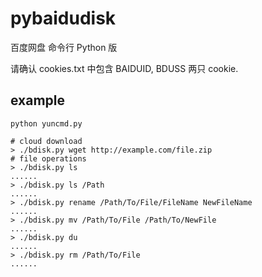 pybaidudisk
===========

百度网盘 命令行 Python 版

请确认 cookies.txt 中包含 BAIDUID, BDUSS 两只 cookie.

## example

	python yuncmd.py

```
# cloud download
> ./bdisk.py wget http://example.com/file.zip
# file operations
> ./bdisk.py ls
......
> ./bdisk.py ls /Path
......
> ./bdisk.py rename /Path/To/File/FileName NewFileName
......
> ./bdisk.py mv /Path/To/File /Path/To/NewFile
......
> ./bdisk.py du
......
> ./bdisk.py rm /Path/To/File
......
```
